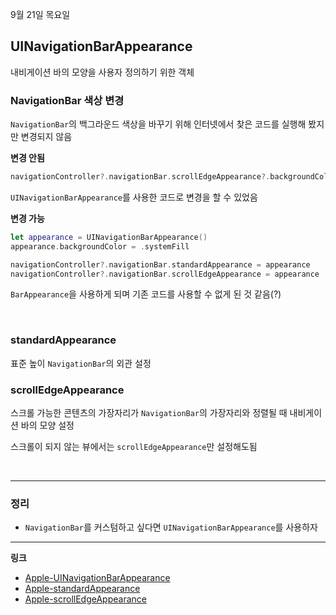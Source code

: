 9월 21일 목요일

## UINavigationBarAppearance
내비게이션 바의 모양을 사용자 정의하기 위한 객체

### NavigationBar 색상 변경
`NavigationBar`의 백그라운드 색상을 바꾸기 위해 인터넷에서 찾은 코드를 실행해 봤지만 변경되지 않음

**변경 안됨**
```swift
navigationController?.navigationBar.scrollEdgeAppearance?.backgroundColor = .systemFill
```

`UINavigationBarAppearance`를 사용한 코드로 변경을 할 수 있었음

**변경 가능**
```swift
let appearance = UINavigationBarAppearance()
appearance.backgroundColor = .systemFill

navigationController?.navigationBar.standardAppearance = appearance
navigationController?.navigationBar.scrollEdgeAppearance = appearance
```

`BarAppearance`을 사용하게 되며 기존 코드를 사용할 수 없게 된 것 같음(?)

<br>

### standardAppearance
표준 높이 `NavigationBar`의 외관 설정

### scrollEdgeAppearance
스크롤 가능한 콘텐츠의 가장자리가 `NavigationBar`의 가장자리와 정렬될 때 내비게이션 바의 모양 설정

스크롤이 되지 않는 뷰에서는 `scrollEdgeAppearance`만 설정해도됨

<br>

---
### 정리
- `NavigationBar`를 커스텀하고 싶다면 `UINavigationBarAppearance`를 사용하자

---
**링크**
- [Apple-UINavigationBarAppearance](https://developer.apple.com/documentation/uikit/uinavigationbarappearance)
- [Apple-standardAppearance](https://developer.apple.com/documentation/uikit/uinavigationbar/3198028-standardappearance)
- [Apple-scrollEdgeAppearance](https://developer.apple.com/documentation/uikit/uinavigationbar/3198027-scrolledgeappearance)
